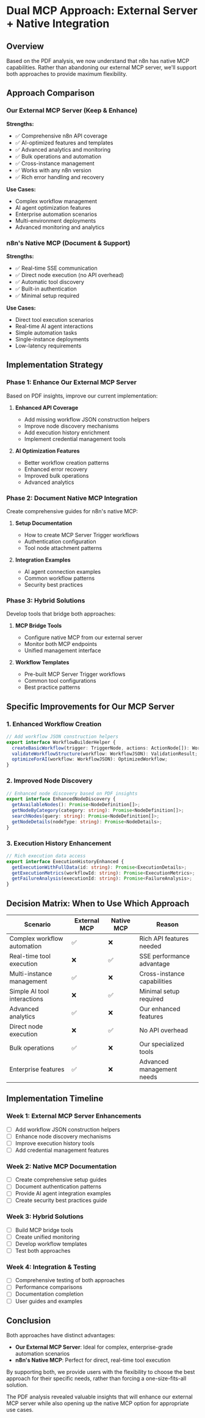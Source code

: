 # Dual MCP Approach: External Server + Native Integration

## Overview

Based on the PDF analysis, we now understand that n8n has native MCP capabilities. Rather than abandoning our external MCP server, we'll support both approaches to provide maximum flexibility.

## Approach Comparison

### Our External MCP Server (Keep & Enhance)
**Strengths:**
- ✅ Comprehensive n8n API coverage
- ✅ AI-optimized features and templates
- ✅ Advanced analytics and monitoring
- ✅ Bulk operations and automation
- ✅ Cross-instance management
- ✅ Works with any n8n version
- ✅ Rich error handling and recovery

**Use Cases:**
- Complex workflow management
- AI agent optimization features
- Enterprise automation scenarios
- Multi-environment deployments
- Advanced monitoring and analytics

### n8n's Native MCP (Document & Support)
**Strengths:**
- ✅ Real-time SSE communication
- ✅ Direct node execution (no API overhead)
- ✅ Automatic tool discovery
- ✅ Built-in authentication
- ✅ Minimal setup required

**Use Cases:**
- Direct tool execution scenarios
- Real-time AI agent interactions
- Simple automation tasks
- Single-instance deployments
- Low-latency requirements

## Implementation Strategy

### Phase 1: Enhance Our External MCP Server
Based on PDF insights, improve our current implementation:

1. **Enhanced API Coverage**
   - Add missing workflow JSON construction helpers
   - Improve node discovery mechanisms
   - Add execution history enrichment
   - Implement credential management tools

2. **AI Optimization Features**
   - Better workflow creation patterns
   - Enhanced error recovery
   - Improved bulk operations
   - Advanced analytics

### Phase 2: Document Native MCP Integration
Create comprehensive guides for n8n's native MCP:

1. **Setup Documentation**
   - How to create MCP Server Trigger workflows
   - Authentication configuration
   - Tool node attachment patterns

2. **Integration Examples**
   - AI agent connection examples
   - Common workflow patterns
   - Security best practices

### Phase 3: Hybrid Solutions
Develop tools that bridge both approaches:

1. **MCP Bridge Tools**
   - Configure native MCP from our external server
   - Monitor both MCP endpoints
   - Unified management interface

2. **Workflow Templates**
   - Pre-built MCP Server Trigger workflows
   - Common tool configurations
   - Best practice patterns

## Specific Improvements for Our MCP Server

### 1. Enhanced Workflow Creation
```typescript
// Add workflow JSON construction helpers
export interface WorkflowBuilderHelper {
  createBasicWorkflow(trigger: TriggerNode, actions: ActionNode[]): WorkflowJSON;
  validateWorkflowStructure(workflow: WorkflowJSON): ValidationResult;
  optimizeForAI(workflow: WorkflowJSON): OptimizedWorkflow;
}
```

### 2. Improved Node Discovery
```typescript
// Enhanced node discovery based on PDF insights
export interface EnhancedNodeDiscovery {
  getAvailableNodes(): Promise<NodeDefinition[]>;
  getNodeByCategory(category: string): Promise<NodeDefinition[]>;
  searchNodes(query: string): Promise<NodeDefinition[]>;
  getNodeDetails(nodeType: string): Promise<NodeDetails>;
}
```

### 3. Execution History Enhancement
```typescript
// Rich execution data access
export interface ExecutionHistoryEnhanced {
  getExecutionWithFullData(id: string): Promise<ExecutionDetails>;
  getExecutionMetrics(workflowId: string): Promise<ExecutionMetrics>;
  getFailureAnalysis(executionId: string): Promise<FailureAnalysis>;
}
```

## Decision Matrix: When to Use Which Approach

| Scenario | External MCP | Native MCP | Reason |
|----------|--------------|------------|---------|
| Complex workflow automation | ✅ | ❌ | Rich API features needed |
| Real-time tool execution | ❌ | ✅ | SSE performance advantage |
| Multi-instance management | ✅ | ❌ | Cross-instance capabilities |
| Simple AI tool interactions | ❌ | ✅ | Minimal setup required |
| Advanced analytics | ✅ | ❌ | Our enhanced features |
| Direct node execution | ❌ | ✅ | No API overhead |
| Bulk operations | ✅ | ❌ | Our specialized tools |
| Enterprise features | ✅ | ❌ | Advanced management needs |

## Implementation Timeline

### Week 1: External MCP Server Enhancements
- [ ] Add workflow JSON construction helpers
- [ ] Enhance node discovery mechanisms
- [ ] Improve execution history tools
- [ ] Add credential management features

### Week 2: Native MCP Documentation
- [ ] Create comprehensive setup guides
- [ ] Document authentication patterns
- [ ] Provide AI agent integration examples
- [ ] Create security best practices guide

### Week 3: Hybrid Solutions
- [ ] Build MCP bridge tools
- [ ] Create unified monitoring
- [ ] Develop workflow templates
- [ ] Test both approaches

### Week 4: Integration & Testing
- [ ] Comprehensive testing of both approaches
- [ ] Performance comparisons
- [ ] Documentation completion
- [ ] User guides and examples

## Conclusion

Both approaches have distinct advantages:

- **Our External MCP Server**: Ideal for complex, enterprise-grade automation scenarios
- **n8n's Native MCP**: Perfect for direct, real-time tool execution

By supporting both, we provide users with the flexibility to choose the best approach for their specific needs, rather than forcing a one-size-fits-all solution.

The PDF analysis revealed valuable insights that will enhance our external MCP server while also opening up the native MCP option for appropriate use cases.